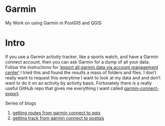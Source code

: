 # Garmin
My Work on using Garmin in PostGIS and QGIS

# Intro
If you use a Garmin activity tracker, like a sports watch, and have a Garmin connect account, then you can ask Garmin for a dump of all your data. Follow the instructions for [‘export all garmin data via account management center‘](https://support.garmin.com/en-GB/?faq=W1TvTPW8JZ6LfJSfK512Q8) I tried this and found the results a mass of folders and files. I don’t really want to request this everytime I want to look at my data and and don’t want to do it on an activity by activity basis. Fortunately there is a really useful GitHub repo that gives me everything I want called [garmin-connect-export](https://github.com/pe-st/garmin-connect-export?tab=readme-ov-file).

Series of blogs
1. [getting routes from garmin connect to qgis](http://www.acgeospatial.co.uk/getting-routes-from-garmin-connect-to-qgis/)
2. [getting track from garmin connect to postgis](http://www.acgeospatial.co.uk/getting-tracks-from-garmin-connect-to-postgis/)

